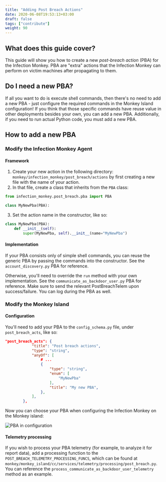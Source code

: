 ```yaml
---
title: "Adding Post Breach Actions"
date: 2020-06-08T19:53:13+03:00
draft: false
tags: ["contribute"]
weight: 90
---
```


## What does this guide cover?

This guide will show you how to create a new _post-breach action_ (PBA) for the Infection Monkey. PBA are "extra" actions that the Infection Monkey can perform on victim machines after propagating to them.

## Do I need a new PBA?

If all you want to do is execute shell commands, then there's no need to add a new PBA - just configure the required commands in the Monkey Island configuration! If you think that those specific commands have reuse value in other deployments besides your own, you can add a new PBA. Additionally, if you need to run actual Python code, you must add a new PBA.

## How to add a new PBA

### Modify the Infection Monkey Agent

#### Framework

1. Create your new action in the following directory: `monkey/infection_monkey/post_breach/actions` by first creating a new file with the name of your action.
2. In that file, create a class that inherits from the `PBA` class:

```python
from infection_monkey.post_breach.pba import PBA

class MyNewPba(PBA):
```

3. Set the action name in the constructor, like so:

```python
class MyNewPba(PBA):
    def __init__(self):
        super(MyNewPba, self).__init__(name="MyNewPba")
```

#### Implementation

If your PBA consists only of simple shell commands, you can reuse the generic PBA by passing the commands into the constructor. See the `account_discovery.py` PBA for reference.

Otherwise, you'll need to override the `run` method with your own implementation. See the `communicate_as_backdoor_user.py` PBA for reference. Make sure to send the relevant PostBreachTelem upon success/failure. You can log during the PBA as well.

### Modify the Monkey Island

#### Configuration

You'll need to add your PBA to the `config_schema.py` file, under `post_breach_acts`, like so:

```json
"post_breach_acts": {
            "title": "Post breach actions",
            "type": "string",
            "anyOf": [
                # ...
                {
                    "type": "string",
                    "enum": [
                        "MyNewPba"
                    ],
                    "title": "My new PBA",
                },
            ],
        },
```

Now you can choose your PBA when configuring the Infection Monkey on the Monkey island:

![PBA in configuration](https://i.imgur.com/9PrcWr0.png)

#### Telemetry processing

If you wish to process your PBA telemetry (for example, to analyze it for report data), add a processing function to the `POST_BREACH_TELEMETRY_PROCESSING_FUNCS`, which can be found at `monkey/monkey_island/cc/services/telemetry/processing/post_breach.py`. You can reference the `process_communicate_as_backdoor_user_telemetry` method as an example.
